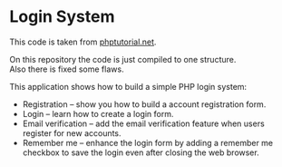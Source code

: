 # Login System

This code is taken from [phptutorial.net](https://www.phptutorial.net/).

On this repository the code is just compiled to one structure.\
Also there is fixed some flaws. 

This application shows how to build a simple PHP login system:
- Registration – show you how to build a account registration form.
- Login – learn how to create a login form.
- Email verification – add the email verification feature when users register for new accounts.
- Remember me – enhance the login form by adding a remember me checkbox to save the login even after closing the web browser.
